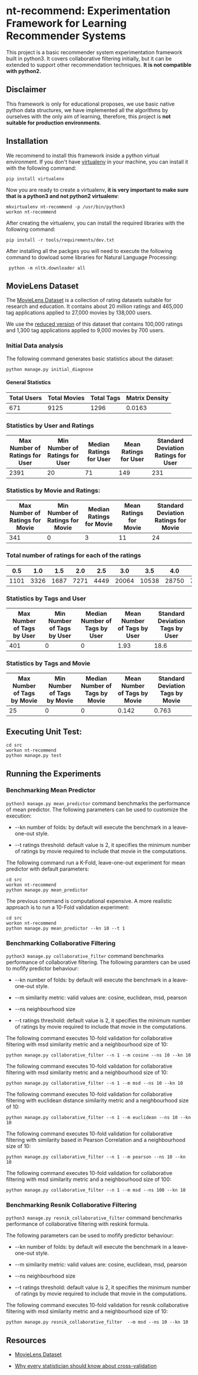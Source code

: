 # nt-recommend: Experimentation Framework for Learning Recommender Systems

This project is a basic recommender system experimentation framework built in python3.
It covers collaborative filtering initially, but it can be extended to support other
recommendation techniques. **It is not compatible with python2.**

## Disclaimer

This framework is only for educational proposes, we use basic native python data structures,
we have implemented all the algorithms by ourselves with the only aim of learning, therefore,
this project is **not suitable for production environments**.

## Installation

We recommend to install this framework inside a python virtual environment. If you don't
have [virtualenv](https://pypi.python.org/pypi/virtualenv) in your machine, you can install
it with the following command:


```
pip install virtualenv
```

Now you are ready to create a virtualenv, **it is very important to make sure that is a python3
and not python2 virtualenv**:

```
mkvirtualenv nt-recommend -p /usr/bin/python3
workon nt-recommend
```


After creating the virtualenv, you can install the required libraries with the following command:

```
pip install -r tools/requirements/dev.txt
```


After installing all the packges you will need to execute the following command to dowload some
libraries for Natural Language Processing:

```
 python -m nltk.downloader all
```

## MovieLens Dataset

The [MovieLens Dataset](https://grouplens.org/datasets/movielens/) is a collection of rating
datasets suitable for research and education. It contains about 20 million ratings and 465,000
tag applications applied to 27,000 movies by 138,000 users.

We use the [reduced version](http://files.grouplens.org/datasets/movielens/ml-latest-small-README.html)
of this dataset that contains 100,000 ratings and 1,300 tag applications applied to 9,000 movies by
700 users.

### Initial Data analysis

The following command generates basic statistics about the dataset:

```
python manage.py initial_diagnose
```

#### General Statistics

| Total Users | Total Movies | Total Tags | Matrix Density |
|-------------|--------------|------------|----------------|
| 671         | 9125         |    1296    | 0.0163         |



### Statistics by User and Ratings

| Max Number of Ratings for User | Min Number of Ratings for User | Median Ratings for User | Mean Ratings for User | Standard Deviation Ratings for User |
|--------------------------------|--------------------------------|-------------------------|-----------------------|-------------------------------------|
|              2391              |               20               |            71           |          149          |                 231                 |



### Statistics by Movie and Ratings:

| Max Number of Ratings for Movie | Min Number of Ratings for Movie | Median Ratings for Movie | Mean Ratings for Movie | Standard Deviation Ratings for Movie |
|---------------------------------|---------------------------------|--------------------------|------------------------|--------------------------------------|
|               341               |                0                |            3             |           11           |                  24                  |



### Total number of ratings for each of the ratings

| 0.5  | 1.0  | 1.5  | 2.0  | 2.5  |  3.0  |  3.5  |  4.0  | 4.5  |  5.0  |
|------|------|------|------|------|-------|-------|-------|------|-------|
| 1101 | 3326 | 1687 | 7271 | 4449 | 20064 | 10538 | 28750 | 7723 | 15095 |


### Statistics by Tags and User

| Max Number of Tags by User | Min Number of Tags by User | Median Number of Tags by User | Mean Number of Tags by User | Standard Deviation Tags by User |
|----------------------------|----------------------------|-------------------------------|-----------------------------|---------------------------------|
|            401             |             0              |               0               |             1.93            |               18.6              |



### Statistics by Tags and Movie

| Max Number of Tags by Movie | Min Number of Tags by Movie | Median Number of Tags by Movie | Mean Number of Tags by Movie | Standard Deviation Tags by Movie |
|-----------------------------|-----------------------------|--------------------------------|------------------------------|----------------------------------|
|              25             |              0              |               0                |            0.142             |              0.763               |





## Executing Unit Test:


```
cd src
workon nt-recommend
python manage.py test
```


## Running the Experiments

### Benchmarking Mean Predictor


```python3 manage.py mean_predictor``` command benchmarks the performance of mean predictor.
The following parameters can be used to customize the execution:

* --kn number of folds: by default will execute the benchmark in a leave-one-out style.

* --t ratings threshold: default value is 2, it specifies the minimum number of ratings by
movie required to include that movie in the computations.


The following command run a K-Fold, leave-one-out experiment for mean predictor with default parameters:


```
cd src
workon nt-recommend
python manage.py mean_predictor
```


The previous command is computational expensive. A more realistic approach is to run a 10-Fold validation experiment:

```
cd src
workon nt-recommend
python manage.py mean_predictor --kn 10 --t 1
```

### Benchmarking Collaborative Filtering

```python3 manage.py collaborative_filter``` command benchmarks performance of collaborative filtering.
The following paramters can be used to mofify predictor behaviour:

* --kn number of folds: by default will execute the benchmark in a leave-one-out style.

* --m similarity metric: valid values are: cosine, euclidean, msd, pearson

* --ns neighbourhood size

* --t ratings threshold: default value is 2, it specifies the minimum number of ratings by
movie required to include that movie in the computations.

The following command executes 10-fold validation for collaborative filtering with msd similarity metric and
a neighbourhood size of 10:


```
python manage.py collaborative_filter --n 1 --m cosine --ns 10 --kn 10 
```

The following command executes 10-fold validation for collaborative filtering with msd similarity metric and
a neighbourhood size of 10:


```
python manage.py collaborative_filter --n 1 --m msd --ns 10 --kn 10 
```


The following command executes 10-fold validation for collaborative filtering with euclidean distance similarity metric and
a neighbourhood size of 10:

```
python manage.py collaborative_filter --n 1 --m euclidean --ns 10 --kn 10
```

The following command executes 10-fold validation for collaborative filtering with similarity based
in Pearson Correlation and
a neighbourhood size of 10:
```
python manage.py collaborative_filter --n 1 --m pearson --ns 10 --kn 10
```

The following command executes 10-fold validation for collaborative filtering with msd similarity metric and
a neighbourhood size of 100:


```
python manage.py collaborative_filter --n 1 --m msd --ns 100 --kn 10 
```


### Benchmarking Resnik Collaborative Filtering

```python3 manage.py resnik_collaborative_filter``` command benchmarks performance of collaborative filtering with
reskink formula.

The following parameters can be used to mofify predictor behaviour:

* --kn number of folds: by default will execute the benchmark in a leave-one-out style.

* --m similarity metric: valid values are: cosine, euclidean, msd, pearson

* --ns neighbourhood size

* --t ratings threshold: default value is 2, it specifies the minimum number of ratings by
movie required to include that movie in the computations.

The following command executes 10-fold validation for resnik collaborative filtering with msd similarity metric and
a neighbourhood size of 10:


```
python manage.py resnik_collaborative_filter  --m msd --ns 10 --kn 10 
```



## Resources

* [MovieLens Dataset](https://grouplens.org/datasets/movielens/)

* [Why every statistician should know about cross-validation](https://robjhyndman.com/hyndsight/crossvalidation/)
